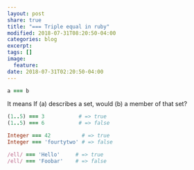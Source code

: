 ```yaml
---
layout: post
share: true
title: "=== Triple equal in ruby"
modified: 2018-07-31T08:20:50-04:00
categories: blog
excerpt:
tags: []
image:
  feature:
date: 2018-07-31T02:20:50-04:00
---
```


```ruby
a === b
```
 It means If (a) describes a set, would (b) a member of that set?
 
```ruby
(1..5) === 3           # => true
(1..5) === 6           # => false

Integer === 42          # => true
Integer === 'fourtytwo' # => false

/ell/ === 'Hello'     # => true
/ell/ === 'Foobar'    # => false
```




